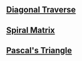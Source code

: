 ## [Diagonal Traverse](https://leetcode.com/explore/learn/card/array-and-string/202/introduction-to-2d-array/1167/)

## [Spiral Matrix](https://leetcode.com/explore/learn/card/array-and-string/202/introduction-to-2d-array/1168/)

## [Pascal's Triangle](https://leetcode.com/explore/learn/card/array-and-string/202/introduction-to-2d-array/1170/)